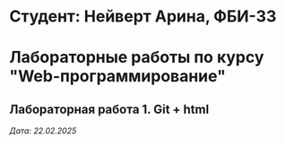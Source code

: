 # Студент: Нейверт Арина, ФБИ-33

# Лабораторные работы по курсу "Web-программирование"

## Лабораторная работа 1. Git + html

*Дата: 22.02.2025* 